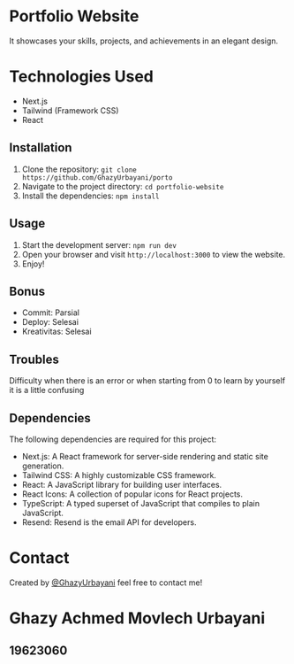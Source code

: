 # Portfolio Website

It showcases your skills, projects, and achievements in an elegant design.

# Technologies Used
- Next.js
- Tailwind (Framework CSS)
- React

## Installation

1. Clone the repository: `git clone https://github.com/GhazyUrbayani/porto`
2. Navigate to the project directory: `cd portfolio-website`
3. Install the dependencies: `npm install`

## Usage

1. Start the development server: `npm run dev`
2. Open your browser and visit `http://localhost:3000` to view the website.
3. Enjoy!

## Bonus

- Commit: Parsial
- Deploy: Selesai
- Kreativitas: Selesai

## Troubles

Difficulty when there is an error or when starting from 0 to learn by yourself it is a little confusing

## Dependencies

The following dependencies are required for this project:

- Next.js: A React framework for server-side rendering and static site generation.
- Tailwind CSS: A highly customizable CSS framework.
- React: A JavaScript library for building user interfaces.
- React Icons: A collection of popular icons for React projects.
- TypeScript: A typed superset of JavaScript that compiles to plain JavaScript.
- Resend: Resend is the email API for developers.

# Contact

Created by [@GhazyUrbayani](https://github.com/GhazyUrbayani) feel free to contact me!
# Ghazy Achmed Movlech Urbayani
## 19623060
